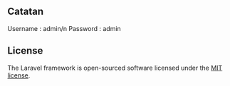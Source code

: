 ## Catatan
Username : admin/n
Password : admin

## License

The Laravel framework is open-sourced software licensed under the [MIT license](https://opensource.org/licenses/MIT).
